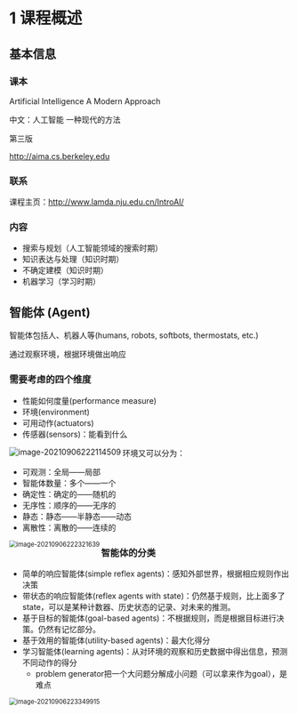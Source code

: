 # 1 课程概述

## 基本信息

### 课本

Artificial Intelligence A Modern Approach

中文：人工智能   一种现代的方法

第三版

http://aima.cs.berkeley.edu

### 联系

课程主页：http://www.lamda.nju.edu.cn/IntroAI/

### 内容

* 搜索与规划（人工智能领域的搜索时期）
* 知识表达与处理（知识时期）
* 不确定建模（知识时期）
* 机器学习（学习时期）

## 智能体 (Agent)

智能体包括人、机器人等(humans, robots, softbots, thermostats, etc.)

通过观察环境，根据环境做出响应

### 需要考虑的四个维度

* 性能如何度量(performance measure)
* 环境(environment)
* 可用动作(actuators)
* 传感器(sensors)：能看到什么

<img src="C:\Users\10643\AppData\Roaming\Typora\typora-user-images\image-20210906222114509.png" align="left" alt="image-20210906222114509" style="zoom:100%;" />

环境又可以分为：

* 可观测：全局——局部
* 智能体数量：多个——一个
* 确定性：确定的——随机的
* 无序性：顺序的——无序的
* 静态：静态——半静态——动态
* 离散性：离散的——连续的

<img src="C:\Users\10643\AppData\Roaming\Typora\typora-user-images\image-20210906222321639.png" alt="image-20210906222321639" align="left" style="zoom:80%;" />

### 智能体的分类

* 简单的响应智能体(simple reflex agents)：感知外部世界，根据相应规则作出决策
* 带状态的响应智能体(reflex agents with state)：仍然基于规则，比上面多了state，可以是某种计数器、历史状态的记录、对未来的推测。
* 基于目标的智能体(goal-based agents)：不根据规则，而是根据目标进行决策。仍然有记忆部分。
* 基于效用的智能体(utility-based agents)：最大化得分
* 学习智能体(learning agents)：从对环境的观察和历史数据中得出信息，预测不同动作的得分
  * problem generator把一个大问题分解成小问题（可以拿来作为goal），是难点

<img src="C:\Users\10643\AppData\Roaming\Typora\typora-user-images\image-20210906223349915.png" alt="image-20210906223349915" align="left" style="zoom:80%;" />